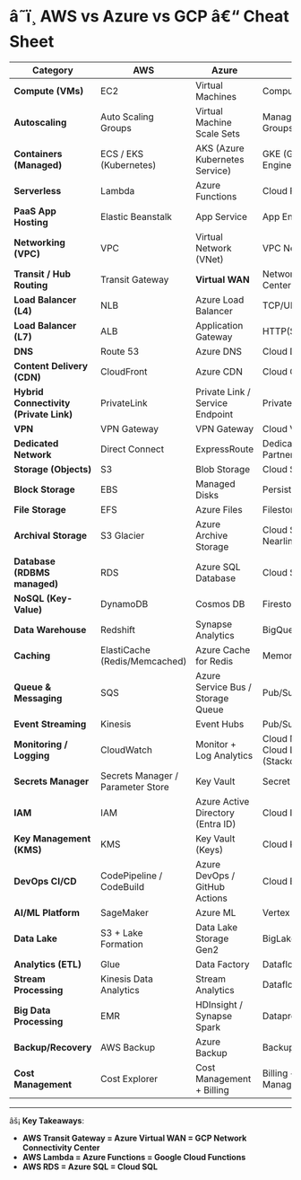 # â˜ï¸ AWS vs Azure vs GCP â€“ Cheat Sheet  

| **Category** | **AWS** | **Azure** | **GCP** |
|--------------|---------|-----------|---------|
| **Compute (VMs)** | EC2 | Virtual Machines | Compute Engine |
| **Autoscaling** | Auto Scaling Groups | Virtual Machine Scale Sets | Managed Instance Groups |
| **Containers (Managed)** | ECS / EKS (Kubernetes) | AKS (Azure Kubernetes Service) | GKE (Google Kubernetes Engine) |
| **Serverless** | Lambda | Azure Functions | Cloud Functions |
| **PaaS App Hosting** | Elastic Beanstalk | App Service | App Engine |
| **Networking (VPC)** | VPC | Virtual Network (VNet) | VPC Network |
| **Transit / Hub Routing** | Transit Gateway | **Virtual WAN** | Network Connectivity Center |
| **Load Balancer (L4)** | NLB | Azure Load Balancer | TCP/UDP Load Balancer |
| **Load Balancer (L7)** | ALB | Application Gateway | HTTP(S) Load Balancer |
| **DNS** | Route 53 | Azure DNS | Cloud DNS |
| **Content Delivery (CDN)** | CloudFront | Azure CDN | Cloud CDN |
| **Hybrid Connectivity (Private Link)** | PrivateLink | Private Link / Service Endpoint | Private Service Connect |
| **VPN** | VPN Gateway | VPN Gateway | Cloud VPN |
| **Dedicated Network** | Direct Connect | ExpressRoute | Dedicated Interconnect / Partner Interconnect |
| **Storage (Objects)** | S3 | Blob Storage | Cloud Storage |
| **Block Storage** | EBS | Managed Disks | Persistent Disks |
| **File Storage** | EFS | Azure Files | Filestore |
| **Archival Storage** | S3 Glacier | Azure Archive Storage | Cloud Storage Nearline/Coldline/Archive |
| **Database (RDBMS managed)** | RDS | Azure SQL Database | Cloud SQL |
| **NoSQL (Key-Value)** | DynamoDB | Cosmos DB | Firestore / Cloud Bigtable |
| **Data Warehouse** | Redshift | Synapse Analytics | BigQuery |
| **Caching** | ElastiCache (Redis/Memcached) | Azure Cache for Redis | Memorystore |
| **Queue & Messaging** | SQS | Azure Service Bus / Storage Queue | Pub/Sub |
| **Event Streaming** | Kinesis | Event Hubs | Pub/Sub |
| **Monitoring / Logging** | CloudWatch | Monitor + Log Analytics | Cloud Monitoring + Cloud Logging (Stackdriver) |
| **Secrets Manager** | Secrets Manager / Parameter Store | Key Vault | Secret Manager |
| **IAM** | IAM | Azure Active Directory (Entra ID) | Cloud IAM |
| **Key Management (KMS)** | KMS | Key Vault (Keys) | Cloud KMS |
| **DevOps CI/CD** | CodePipeline / CodeBuild | Azure DevOps / GitHub Actions | Cloud Build |
| **AI/ML Platform** | SageMaker | Azure ML | Vertex AI |
| **Data Lake** | S3 + Lake Formation | Data Lake Storage Gen2 | BigLake |
| **Analytics (ETL)** | Glue | Data Factory | Dataflow |
| **Stream Processing** | Kinesis Data Analytics | Stream Analytics | Dataflow / Pub/Sub |
| **Big Data Processing** | EMR | HDInsight / Synapse Spark | Dataproc |
| **Backup/Recovery** | AWS Backup | Azure Backup | Backup and DR Service |
| **Cost Management** | Cost Explorer | Cost Management + Billing | Billing + Cost Management |

---

âš¡ **Key Takeaways**:  
- **AWS Transit Gateway = Azure Virtual WAN = GCP Network Connectivity Center**  
- **AWS Lambda = Azure Functions = Google Cloud Functions**  
- **AWS RDS = Azure SQL = Cloud SQL**  